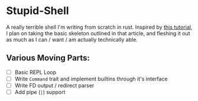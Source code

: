 # Stupid-Shell

A really terrible shell I'm writing from scratch in rust. Inspired by [this tutorial](https://www.joshmcguigan.com/blog/build-your-own-shell-rust/), I plan on taking the basic skeleton outlined in that article, and fleshing it out as much as I can / want / am actually technically able.

## Various Moving Parts:
- [ ] Basic REPL Loop
- [ ] Write `Command` trait and implement builtins through it's interface
- [ ] Write FD output / redirect parser
- [ ] Add pipe (`|`) support
